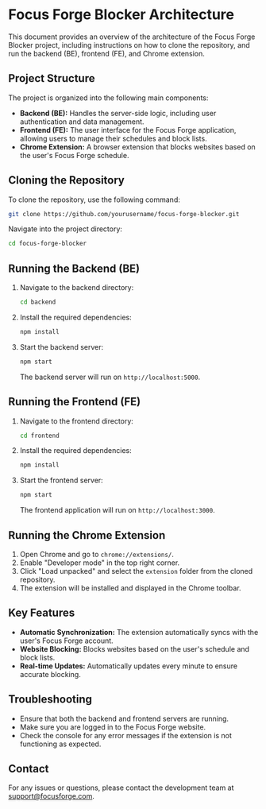 # Focus Forge Blocker Architecture

This document provides an overview of the architecture of the Focus Forge Blocker project, including instructions on how to clone the repository, and run the backend (BE), frontend (FE), and Chrome extension.

## Project Structure

The project is organized into the following main components:

- **Backend (BE):** Handles the server-side logic, including user authentication and data management.
- **Frontend (FE):** The user interface for the Focus Forge application, allowing users to manage their schedules and block lists.
- **Chrome Extension:** A browser extension that blocks websites based on the user's Focus Forge schedule.

## Cloning the Repository

To clone the repository, use the following command:

```bash
git clone https://github.com/yourusername/focus-forge-blocker.git
```

Navigate into the project directory:

```bash
cd focus-forge-blocker
```

## Running the Backend (BE)

1. Navigate to the backend directory:

   ```bash
   cd backend
   ```

2. Install the required dependencies:

   ```bash
   npm install
   ```

3. Start the backend server:

   ```bash
   npm start
   ```

   The backend server will run on `http://localhost:5000`.

## Running the Frontend (FE)

1. Navigate to the frontend directory:

   ```bash
   cd frontend
   ```

2. Install the required dependencies:

   ```bash
   npm install
   ```

3. Start the frontend server:

   ```bash
   npm start
   ```

   The frontend application will run on `http://localhost:3000`.

## Running the Chrome Extension

1. Open Chrome and go to `chrome://extensions/`.
2. Enable "Developer mode" in the top right corner.
3. Click "Load unpacked" and select the `extension` folder from the cloned repository.
4. The extension will be installed and displayed in the Chrome toolbar.

## Key Features

- **Automatic Synchronization:** The extension automatically syncs with the user's Focus Forge account.
- **Website Blocking:** Blocks websites based on the user's schedule and block lists.
- **Real-time Updates:** Automatically updates every minute to ensure accurate blocking.

## Troubleshooting

- Ensure that both the backend and frontend servers are running.
- Make sure you are logged in to the Focus Forge website.
- Check the console for any error messages if the extension is not functioning as expected.

## Contact

For any issues or questions, please contact the development team at support@focusforge.com. 